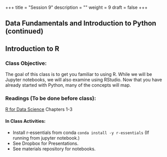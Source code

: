 +++
title = "Session 9"
description = ""
weight = 9
draft = false
+++

## Data Fundamentals and Introduction to Python (continued)

## Introduction to R

### Class Objective:

The goal of this class is to get you familiar to using R. While we will be Jupyter notebooks, we will also examine using RStudio. Now that you have already started with Python, many of the concepts will map.

### Readings (To be done before class):
[R for Data Science](https://r4ds.had.co.nz) Chapters 1-3

#### In Class Activities:
- Install r-essentials from conda
  `conda install -y r-essentials`
  (If running from jupyter notebook.)
- See Dropbox for Presentations.
- See materials repository for notebooks.
